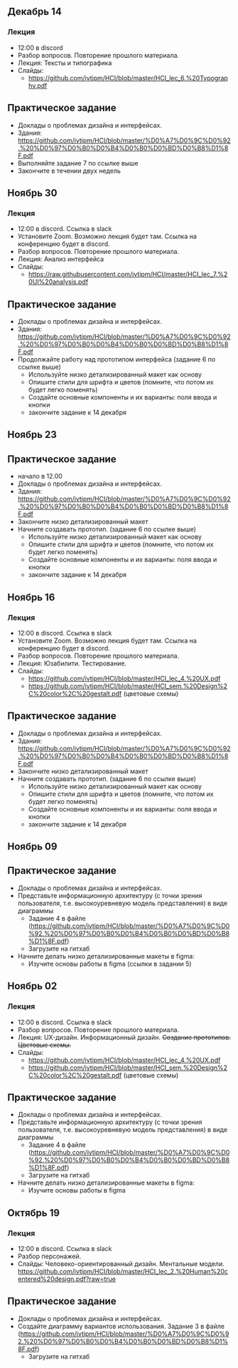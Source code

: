 ## Декабрь 14  
### Лекция
- 12:00 в discord
- Разбор вопросов. Повторение прошлого материала.
- Лекция: Тексты и типографика
- Слайды: 
  - https://github.com/ivtipm/HCI/blob/master/HCI_lec_6.%20Typography.pdf
  

## Практическое задание
- Доклады о проблемах дизайна и интерфейсах.
- Здания: https://github.com/ivtipm/HCI/blob/master/%D0%A7%D0%9C%D0%92.%20%D0%97%D0%B0%D0%B4%D0%B0%D0%BD%D0%B8%D1%8F.pdf
- Выполняйте задание 7 по ссылке выше
- Закончите в течении двух недель
  

## Ноябрь 30  
### Лекция
- 12:00 в discord. Ссылка в slack
- Установите Zoom. Возможно лекция будет там. Сcылка на конференцию будет в discord.
- Разбор вопросов. Повторение прошлого материала.
- Лекция: Анализ интерфейса
- Слайды: 
  - https://raw.githubusercontent.com/ivtipm/HCI/master/HCI_lec_7.%20UI%20analysis.pdf
  

## Практическое задание
- Доклады о проблемах дизайна и интерфейсах.
- Здания: https://github.com/ivtipm/HCI/blob/master/%D0%A7%D0%9C%D0%92.%20%D0%97%D0%B0%D0%B4%D0%B0%D0%BD%D0%B8%D1%8F.pdf
- Продолжайте работу над прототипом интерфейса (задание 6 по ссылке выше)
  - Используйте низко детализированный макет как основу
  - Опишите стили для шрифта и цветов (помните, что потом их будет легко поменять)
  - Создайте основные компоненты и их варианты: поля ввода и кнопки
  - закончите задание к 14 декабря
  
  

## Ноябрь 23
## Практическое задание
- начало в 12.00 
- Доклады о проблемах дизайна и интерфейсах.
- Здания: https://github.com/ivtipm/HCI/blob/master/%D0%A7%D0%9C%D0%92.%20%D0%97%D0%B0%D0%B4%D0%B0%D0%BD%D0%B8%D1%8F.pdf
- Закончите низко детализированный макет 
- Начните создавать прототип. (задание 6 по ссылке выше)
  - Используйте низко детализированный макет как основу
  - Опишите стили для шрифта и цветов (помните, что потом их будет легко поменять)
  - Создайте основные компоненты и их варианты: поля ввода и кнопки
  - закончите задание к 14 декабря
  
  
  
## Ноябрь 16
### Лекция
- 12:00 в discord. Ссылка в slack
- Установите Zoom. Возможно лекция будет там. Сcылка на конференцию будет в discord.
- Разбор вопросов. Повторение прошлого материала.
- Лекция: Юзабилити. Тестирование. 
- Слайды: 
  - https://github.com/ivtipm/HCI/blob/master/HCI_lec_4.%20UX.pdf
  - https://github.com/ivtipm/HCI/blob/master/HCI_sem.%20Design%2C%20color%2C%20gestalt.pdf (цветовые схемы)


## Практическое задание
- Доклады о проблемах дизайна и интерфейсах.
- Здания: https://github.com/ivtipm/HCI/blob/master/%D0%A7%D0%9C%D0%92.%20%D0%97%D0%B0%D0%B4%D0%B0%D0%BD%D0%B8%D1%8F.pdf
- Закончите низко детализированный макет 
- Начните создавать прототип. (задание 6 по ссылке выше)
  - Используйте низко детализированный макет как основу
  - Опишите стили для шрифта и цветов (помните, что потом их будет легко поменять)
  - Создайте основные компоненты и их варианты: поля ввода и кнопки
  - закончите задание к 14 декабря
  
  
  
  
  
## Ноябрь 09
## Практическое задание
- Доклады о проблемах дизайна и интерфейсах.
- Представьте информационную архитектуру (с точки зрения пользователя, т.е. высокоуревневую модель представления) в виде диаграммы
  - Задание 4 в файле (https://github.com/ivtipm/HCI/blob/master/%D0%A7%D0%9C%D0%92.%20%D0%97%D0%B0%D0%B4%D0%B0%D0%BD%D0%B8%D1%8F.pdf)
  - Загрузите на гитхаб
- Начните делать низко детализированные макеты в figma:
  - Изучите основы работы в figma (ссылки в задании 5)


## Ноябрь 02
### Лекция
- 12:00 в discord. Ссылка в slack
- Разбор вопросов. Повторение прошлого материала.
- Лекция: UX-дизайн. Информационный дизайн. ~~Создание прототипов. Цветовые схемы.~~
- Слайды: 
  - https://github.com/ivtipm/HCI/blob/master/HCI_lec_4.%20UX.pdf
  - https://github.com/ivtipm/HCI/blob/master/HCI_sem.%20Design%2C%20color%2C%20gestalt.pdf (цветовые схемы)


## Практическое задание
- Доклады о проблемах дизайна и интерфейсах.
- Представьте информационную архитектуру (с точки зрения пользователя, т.е. высокоуревневую модель представления) в виде диаграммы
  - Задание 4 в файле (https://github.com/ivtipm/HCI/blob/master/%D0%A7%D0%9C%D0%92.%20%D0%97%D0%B0%D0%B4%D0%B0%D0%BD%D0%B8%D1%8F.pdf)
  - Загрузите на гитхаб
- Начните делать низко детализированные макеты в figma:
  - Изучите основы работы в figma
  

## Октябрь 19
### Лекция
- 12:00 в discord. Ссылка в slack
- Разбор персонажей.
- Слайды: Человеко-ориентированный дизайн. Ментальные модели. https://github.com/ivtipm/HCI/blob/master/HCI_lec_2.%20Human%20centered%20design.pdf?raw=true

## Практическое задание
- Доклады о проблемах дизайна и интерфейсах.
- Создайте диаграмму вариантов использования. Задание 3 в файле (https://github.com/ivtipm/HCI/blob/master/%D0%A7%D0%9C%D0%92.%20%D0%97%D0%B0%D0%B4%D0%B0%D0%BD%D0%B8%D1%8F.pdf)
  - Загрузите на гитхаб
